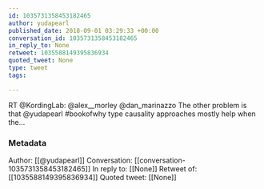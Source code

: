 ```yaml
---
id: 1035731358453182465
author: yudapearl
published_date: 2018-09-01 03:29:33 +00:00
conversation_id: 1035731358453182465
in_reply_to: None
retweet: 1035588149395836934
quoted_tweet: None
type: tweet
tags:

---
```


RT @KordingLab: @alex__morley @dan_marinazzo The other problem is that @yudapearl #bookofwhy type causality approaches mostly help when the…

### Metadata

Author: [[@yudapearl]]
Conversation: [[conversation-1035731358453182465]]
In reply to: [[None]]
Retweet of: [[1035588149395836934]]
Quoted tweet: [[None]]
